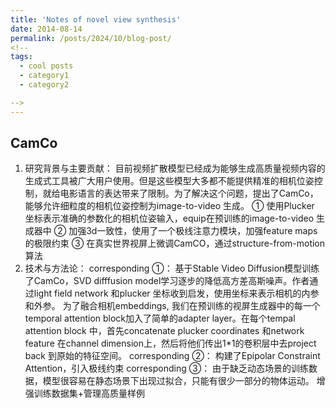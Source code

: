 ```yaml
---
title: 'Notes of novel view synthesis'
date: 2014-08-14
permalink: /posts/2024/10/blog-post/
<!--
tags:
  - cool posts
  - category1
  - category2

-->
---
```


CamCo 
------
1. 研究背景与主要贡献：
目前视频扩散模型已经成为能够生成高质量视频内容的生成式工具被广大用户使用。但是这些模型大多都不能提供精准的相机位姿控制，就给电影语言的表达带来了限制。为了解决这个问题，提出了CamCo，能够允许细粒度的相机位姿控制为image-to-video 生成。
① 使用Plucker 坐标表示准确的参数化的相机位姿输入，equip在预训练的image-to-video 生成器中
② 加强3d一致性，使用了一个极线注意力模块，加强feature maps的极限约束
③ 在真实世界视屏上微调CamCO，通过structure-from-motion算法
2. 技术与方法论：
corresponding ①：
基于Stable Video Diffusion模型训练了CamCo，SVD difffusion model学习逐步的降低高方差高斯噪声。作者通过light field network 和plucker 坐标收到启发，使用坐标来表示相机的内参和外参。
为了融合相机embeddings, 我们在预训练的视屏生成器中的每一个temporal attention block加入了简单的adapter layer。在每个tempal attention block 中，首先concatenate plucker coordinates 和network feature 在channel dimension上，然后将他们传出1*1的卷积层中去project  back 到原始的特征空间。
corresponding ②：
构建了Epipolar Constraint Attention，引入极线约束
corresponding ③：
由于缺乏动态场景的训练数据，模型很容易在静态场景下出现过拟合，只能有很少一部分的物体运动。
增强训练数据集+管理高质量样例
